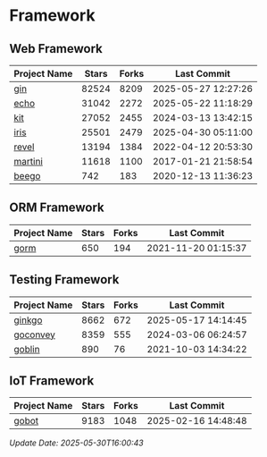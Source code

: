 # Framework

## Web Framework
| Project Name | Stars | Forks | Last Commit |
| ------------ | ----- | ----- | ----------- |
| [gin](https://github.com/gin-gonic/gin) | 82524 | 8209 | 2025-05-27 12:27:26 |
| [echo](https://github.com/labstack/echo) | 31042 | 2272 | 2025-05-22 11:18:29 |
| [kit](https://github.com/go-kit/kit) | 27052 | 2455 | 2024-03-13 13:42:15 |
| [iris](https://github.com/kataras/iris) | 25501 | 2479 | 2025-04-30 05:11:00 |
| [revel](https://github.com/revel/revel) | 13194 | 1384 | 2022-04-12 20:53:30 |
| [martini](https://github.com/go-martini/martini) | 11618 | 1100 | 2017-01-21 21:58:54 |
| [beego](https://github.com/astaxie/beego) | 742 | 183 | 2020-12-13 11:36:23 |

## ORM Framework
| Project Name | Stars | Forks | Last Commit |
| ------------ | ----- | ----- | ----------- |
| [gorm](https://github.com/jinzhu/gorm) | 650 | 194 | 2021-11-20 01:15:37 |

## Testing Framework
| Project Name | Stars | Forks | Last Commit |
| ------------ | ----- | ----- | ----------- |
| [ginkgo](https://github.com/onsi/ginkgo) | 8662 | 672 | 2025-05-17 14:14:45 |
| [goconvey](https://github.com/smartystreets/goconvey) | 8359 | 555 | 2024-03-06 06:24:57 |
| [goblin](https://github.com/franela/goblin) | 890 | 76 | 2021-10-03 14:34:22 |

## IoT Framework
| Project Name | Stars | Forks | Last Commit |
| ------------ | ----- | ----- | ----------- |
| [gobot](https://github.com/hybridgroup/gobot) | 9183 | 1048 | 2025-02-16 14:48:48 |

*Update Date: 2025-05-30T16:00:43*